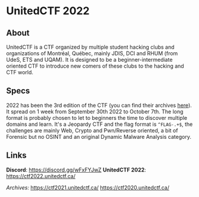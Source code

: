 # UnitedCTF 2022

## About

UnitedCTF is a CTF organized by multiple student hacking clubs and organizations of Montréal, Québec, mainly JDIS, DCI and RHUM (from UdeS, ETS and UQAM).
It is designed to be a beginner-intermediate oriented CTF to introduce new comers of these clubs to the hacking and CTF world.

## Specs

2022 has been the 3rd edition of the CTF (you can find their archives [here](#links)).
It spread on 1 week from September 30th 2022 to October 7th. The long format is probably chosen to let to beginners the time to discover multiple domains and learn.
It's a Jeopardy CTF and the flag format is `^FLAG-.+$`, the challenges are mainly Web, Crypto and Pwn/Reverse oriented, a bit of Forensic but no OSINT and an original Dynamic Malware Analysis category.

## Links

**Discord**: https://discord.gg/wFxFYJwZ
**UnitedCTF 2022**: https://ctf2022.unitedctf.ca/

*Archives:*
https://ctf2021.unitedctf.ca/
https://ctf2020.unitedctf.ca/

